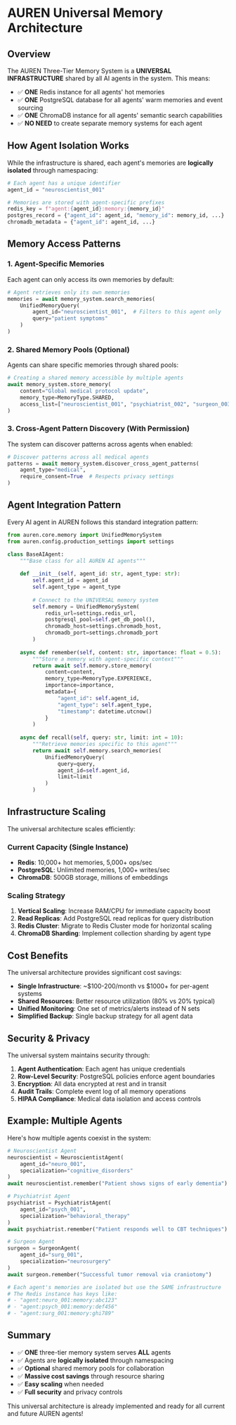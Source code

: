 # AUREN Universal Memory Architecture

## Overview

The AUREN Three-Tier Memory System is a **UNIVERSAL INFRASTRUCTURE** shared by all AI agents in the system. This means:

- ✅ **ONE** Redis instance for all agents' hot memories
- ✅ **ONE** PostgreSQL database for all agents' warm memories and event sourcing
- ✅ **ONE** ChromaDB instance for all agents' semantic search capabilities
- ✅ **NO NEED** to create separate memory systems for each agent

## How Agent Isolation Works

While the infrastructure is shared, each agent's memories are **logically isolated** through namespacing:

```python
# Each agent has a unique identifier
agent_id = "neuroscientist_001"

# Memories are stored with agent-specific prefixes
redis_key = f"agent:{agent_id}:memory:{memory_id}"
postgres_record = {"agent_id": agent_id, "memory_id": memory_id, ...}
chromadb_metadata = {"agent_id": agent_id, ...}
```

## Memory Access Patterns

### 1. Agent-Specific Memories
Each agent can only access its own memories by default:

```python
# Agent retrieves only its own memories
memories = await memory_system.search_memories(
    UnifiedMemoryQuery(
        agent_id="neuroscientist_001",  # Filters to this agent only
        query="patient symptoms"
    )
)
```

### 2. Shared Memory Pools (Optional)
Agents can share specific memories through shared pools:

```python
# Creating a shared memory accessible by multiple agents
await memory_system.store_memory(
    content="Global medical protocol update",
    memory_type=MemoryType.SHARED,
    access_list=["neuroscientist_001", "psychiatrist_002", "surgeon_003"]
)
```

### 3. Cross-Agent Pattern Discovery (With Permission)
The system can discover patterns across agents when enabled:

```python
# Discover patterns across all medical agents
patterns = await memory_system.discover_cross_agent_patterns(
    agent_type="medical",
    require_consent=True  # Respects privacy settings
)
```

## Agent Integration Pattern

Every AI agent in AUREN follows this standard integration pattern:

```python
from auren.core.memory import UnifiedMemorySystem
from auren.config.production_settings import settings

class BaseAIAgent:
    """Base class for all AUREN AI agents"""
    
    def __init__(self, agent_id: str, agent_type: str):
        self.agent_id = agent_id
        self.agent_type = agent_type
        
        # Connect to the UNIVERSAL memory system
        self.memory = UnifiedMemorySystem(
            redis_url=settings.redis_url,
            postgresql_pool=self.get_db_pool(),
            chromadb_host=settings.chromadb_host,
            chromadb_port=settings.chromadb_port
        )
        
    async def remember(self, content: str, importance: float = 0.5):
        """Store a memory with agent-specific context"""
        return await self.memory.store_memory(
            content=content,
            memory_type=MemoryType.EXPERIENCE,
            importance=importance,
            metadata={
                "agent_id": self.agent_id,
                "agent_type": self.agent_type,
                "timestamp": datetime.utcnow()
            }
        )
    
    async def recall(self, query: str, limit: int = 10):
        """Retrieve memories specific to this agent"""
        return await self.memory.search_memories(
            UnifiedMemoryQuery(
                query=query,
                agent_id=self.agent_id,
                limit=limit
            )
        )
```

## Infrastructure Scaling

The universal architecture scales efficiently:

### Current Capacity (Single Instance)
- **Redis**: 10,000+ hot memories, 5,000+ ops/sec
- **PostgreSQL**: Unlimited memories, 1,000+ writes/sec
- **ChromaDB**: 500GB storage, millions of embeddings

### Scaling Strategy
1. **Vertical Scaling**: Increase RAM/CPU for immediate capacity boost
2. **Read Replicas**: Add PostgreSQL read replicas for query distribution
3. **Redis Cluster**: Migrate to Redis Cluster mode for horizontal scaling
4. **ChromaDB Sharding**: Implement collection sharding by agent type

## Cost Benefits

The universal architecture provides significant cost savings:

- **Single Infrastructure**: ~$100-200/month vs $1000+ for per-agent systems
- **Shared Resources**: Better resource utilization (80% vs 20% typical)
- **Unified Monitoring**: One set of metrics/alerts instead of N sets
- **Simplified Backup**: Single backup strategy for all agent data

## Security & Privacy

The universal system maintains security through:

1. **Agent Authentication**: Each agent has unique credentials
2. **Row-Level Security**: PostgreSQL policies enforce agent boundaries
3. **Encryption**: All data encrypted at rest and in transit
4. **Audit Trails**: Complete event log of all memory operations
5. **HIPAA Compliance**: Medical data isolation and access controls

## Example: Multiple Agents

Here's how multiple agents coexist in the system:

```python
# Neuroscientist Agent
neuroscientist = NeuroscientistAgent(
    agent_id="neuro_001",
    specialization="cognitive_disorders"
)
await neuroscientist.remember("Patient shows signs of early dementia")

# Psychiatrist Agent  
psychiatrist = PsychiatristAgent(
    agent_id="psych_001",
    specialization="behavioral_therapy"
)
await psychiatrist.remember("Patient responds well to CBT techniques")

# Surgeon Agent
surgeon = SurgeonAgent(
    agent_id="surg_001", 
    specialization="neurosurgery"
)
await surgeon.remember("Successful tumor removal via craniotomy")

# Each agent's memories are isolated but use the SAME infrastructure
# The Redis instance has keys like:
# - "agent:neuro_001:memory:abc123"
# - "agent:psych_001:memory:def456" 
# - "agent:surg_001:memory:ghi789"
```

## Summary

- ✅ **ONE** three-tier memory system serves **ALL** agents
- ✅ Agents are **logically isolated** through namespacing
- ✅ **Optional** shared memory pools for collaboration
- ✅ **Massive cost savings** through resource sharing
- ✅ **Easy scaling** when needed
- ✅ **Full security** and privacy controls

This universal architecture is already implemented and ready for all current and future AUREN agents! 